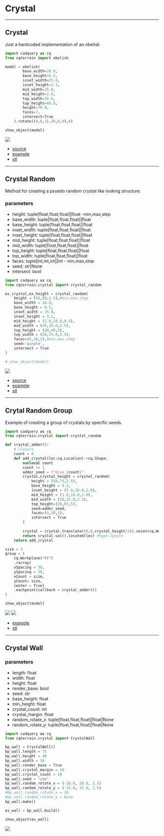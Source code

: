 # Crystal

---

## Crystal
Just a hardcoded implementation of an obelisk

``` python
import cadquery as cq
from cqterrain import obelisk

model = obelisk(
        base_width=20.0,
        base_height=0.5,
        inset_width=25.0,
        inset_height=3.1,
        mid_width=25.0,
        mid_height=2.0,
        top_width=35.0,
        top_height=40.0,
        height=70.0,
        faces=7,
        intersect=True
    ).rotate((0,0,1),(0,0,0),0)

show_object(model)
```

![](image/crystal/01.png)

* [source](../src/cqterrain/obelisk.py)
* [example](../example/crystal/crystal.py)
* [stl](../stl/crystal.stl)
  
---

## Crystal Random
Method for creating a psuedo random crystal like looking structure.

### parameters
* height: tuple[float,float,float]|float -min,max,step
* base_width: tuple[float,float,float]|float
* base_height: tuple[float,float,float]|float
* inset_width: tuple[float,float,float]|float
* inset_height: tuple[float,float,float]|float
* mid_height: tuple[float,float,float]|float
* mid_width: tuple[float,float,float]|float
* top_height: tuple[float,float,float]|float
* top_width: tuple[float,float,float]|float
* faces: tuple[int,int,int]|int - min,max,step
* seed: str|None
* intersect: bool

``` python
import cadquery as cq
from cqterrain.crystal import crystal_random

ex_crystal,ex_height = crystal_random(
    height = (50,80,2.5),#min,max,step
    base_width = 20.0,
    base_height = 0.5,
    inset_width = 25.0,
    inset_height = 3.1,
    mid_height = (2.0,10.0,0.5),
    mid_width = (20,35.0,2.5),
    top_height = (20,40,5),
    top_width = (20,35.0,2.5),
    faces=(5,10,2),#min,max,step
    seed='purple',
    intersect = True
)

# show_object(model)
```

![](image/crystal/02.png)

* [source](../src/cqterrain/crystal_random.py)
* [example](../example/crystal/crystal_random.py)
* [stl](../stl/crystal_random.stl)
  
---

## Crytal Random Group
Example of creating a group of crystals by specific seeds.

``` python
import cadquery as cq
from cqterrain.crystal import crystal_random

def crystal_adder():
    # closure
    count = 0
    def add_crystal(loc:cq.Location)->cq.Shape:
        nonlocal count
        count += 1
        adder_seed = f"blue_{count}"
        crystal,crystal_height = crystal_random(
            height = (50,75,2.5), 
            base_height = 0.5,
            inset_height = (5.0,10.0,1.0),
            mid_height = (1.0,10.0,1.0),
            mid_width = (20,25.0,2.5),
            top_height=(20,65,5),
            seed=adder_seed,
            faces=(4,10,1),
            intersect = True
        )
        
        crystal = crystal.translate((0,0,crystal_height/2)).union(cq.Workplane("XY").text(adder_seed,10,5).translate((0,25,30)))
        return crystal.val().located(loc) #type:ignore
    return add_crystal

size = 5
group = (
    cq.Workplane("XY")
    .rarray(
    xSpacing = 50, 
    ySpacing = 50,
    xCount = size, 
    yCount= size,
    center = True)
    .eachpoint(callback = crystal_adder())
)

show_object(model)
```

![](image/crystal/03.png)
![](image/crystal/04.png)

* [example](../example/crystal/crystal_random_group.py)
* [stl](../stl/crystal_random_group.stl)
  
---

## Crystal Wall

### parameters
* length: float
* width: float
* height: float
* render_base: bool
* seed: str
* base_height: float
* min_height: float
* crystal_count: int
* crystal_margin: float
* random_rotate_x: tuple[float,float,float]|float|None
* random_rotate_y: tuple[float,float,float]|float|None

``` python
import cadquery as cq
from cqterrain.crystal import CrystalWall

bp_wall = CrystalWall()
bp_wall.length = 75
bp_wall.height = 40
bp_wall.width = 30
bp_wall.render_base = True
bp_wall.crystal_margin = 10
bp_wall.crystal_count = 10
bp_wall.seed = "zoe"
bp_wall.random_rotate_x = (-20.0, 20.0, 2.5)
bp_wall.random_rotate_y = (-15.0, 15.0, 2.5)
#bp_wall.random_rotate_x = 30
#bp_wall.random_rotate_y = None
bp_wall.make()

ex_wall = bp_wall.build()

show_object(ex_wall)
```

![](image/crystal/05.png)

